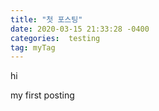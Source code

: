 ```yaml
---
title: "첫 포스팅"
date: 2020-03-15 21:33:28 -0400
categories:  testing
tag: myTag
---
```




hi

my first posting
